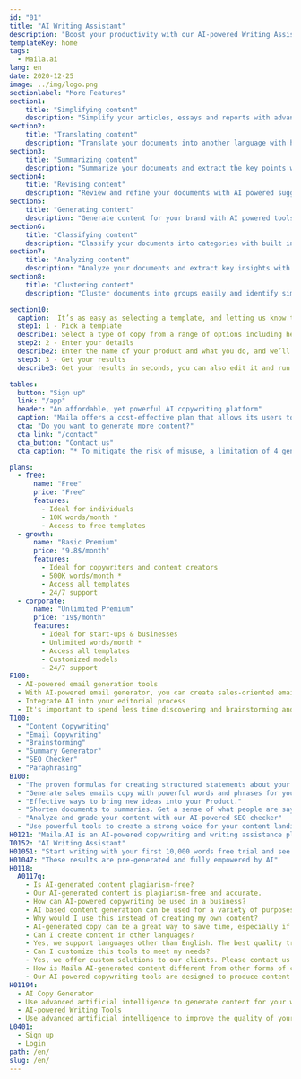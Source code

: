 ```yaml
---
id: "01"
title: "AI Writing Assistant"
description: "Boost your productivity with our AI-powered Writing Assistant. Designed to enhance your writing speed and quality, it's the perfect tool for anyone looking to create compelling content efficiently. Try it now and experience the future of writing!"
templateKey: home
tags:
  - Maila.ai
lang: en
date: 2020-12-25
image: ../img/logo.png
sectionlabel: "More Features"
section1:
    title: "Simplifying content"
    description: "Simplify your articles, essays and reports with advanced artificial intelligence."
section2:
    title: "Translating content"
    description: "Translate your documents into another language with high accuracy, built on top of advanced language models like GPT-3"
section3:
    title: "Summarizing content"
    description: "Summarize your documents and extract the key points with built in intelligence."
section4:
    title: "Revising content"
    description: "Review and refine your documents with AI powered suggestions."
section5:
    title: "Generating content"
    description: "Generate content for your brand with AI powered tools."
section6:
    title: "Classifying content"
    description: "Classify your documents into categories with built in intelligence."
section7:
    title: "Analyzing content"
    description: "Analyze your documents and extract key insights with built in intelligence."
section8:
    title: "Clustering content"
    description: "Cluster documents into groups easily and identify similar content."

section10:
  caption:  It’s as easy as selecting a template, and letting us know the name of your product and what you do.
  step1: 1 - Pick a template
  describe1: Select a type of copy from a range of options including headlines, blog intros, product descriptions, and many more
  step2: 2 - Enter your details
  describe2: Enter the name of your product and what you do, and we’ll generate copy for you based on your input
  step3: 3 - Get your results
  describe3: Get your results in seconds, you can also edit it and run the same query as many times as you want.

tables:
  button: "Sign up"
  link: "/app"
  header: "An affordable, yet powerful AI copywriting platform"
  caption: "Maila offers a cost-effective plan that allows its users to generate up to 50K characters (~ 10,000 words) per month free of cost, across various domains and contexts. In case the monthly usage exceeds 50K characters, users can opt for the monthly premium plan to continue generating content as per their needs."
  cta: "Do you want to generate more content?"
  cta_link: "/contact"
  cta_button: "Contact us"
  cta_caption: "* To mitigate the risk of misuse, a limitation of 4 generations per minute was put in place. This effect is not noticeable to a normal user, but it prevents bots, automated systems from generating content at a high rate."

plans:
  - free:
      name: "Free"
      price: "Free"
      features:
        - Ideal for individuals
        - 10K words/month *
        - Access to free templates
  - growth:
      name: "Basic Premium"
      price: "9.8$/month"
      features:
        - Ideal for copywriters and content creators
        - 500K words/month *
        - Access all templates
        - 24/7 support
  - corporate:
      name: "Unlimited Premium"
      price: "19$/month"
      features:
        - Ideal for start-ups & businesses
        - Unlimited words/month *
        - Access all templates
        - Customized models
        - 24/7 support
F100:
  - AI-powered email generation tools
  - With AI-powered email generator, you can create sales-oriented emails that will motivate your audience to take action. Simply enter some product information, and our advanced engine will generate a marketing message that takes your product to the next level.
  - Integrate AI into your editorial process
  - It's important to spend less time discovering and brainstorming and more time actually producing results. By incorporating AI algorithms into your editorial process, you can bring new ideas into your business. no matter if you need to write a blog post, create content for a website or create a marketing email, our platform can help you speed up your writing process.
T100:
  - "Content Copywriting"
  - "Email Copywriting"
  - "Brainstorming"
  - "Summary Generator"
  - "SEO Checker"
  - "Paraphrasing"
B100: 
  - "The proven formulas for creating structured statements about your product."
  - "Generate sales emails copy with powerful words and phrases for your product."
  - "Effective ways to bring new ideas into your Product."
  - "Shorten documents to summaries. Get a sense of what people are saying about different topics without being overwhelmed."
  - "Analyze and grade your content with our AI-powered SEO checker"
  - "Use powerful tools to create a strong voice for your content landing pages."
H0121: "Maila.AI is an AI-powered copywriting and writing assistance platform that enables you to produce professional-grade content in a few minutes."
T0152: "AI Writing Assistant"
H01051: "Start writing with your first 10,000 words free trial and see if your work improves."
H01047: "These results are pre-generated and fully empowered by AI"
H0118:
  A0117q:
    - Is AI-generated content plagiarism-free? 
    - Our AI-generated content is plagiarism-free and accurate.
    - How can AI-powered copywriting be used in a business?
    - AI based content generation can be used for a variety of purposes in businesses. This type of content can help with product descriptions, social media updates, email subject lines and much more. Having an AI writing assistant can help save time and improve the quality of the content produced.
    - Why would I use this instead of creating my own content?
    - AI-generated copy can be a great way to save time, especially if you're short-staffed. AI powered copywriting can produce content faster than a human writer.
    - Can I create content in other languages?
    - Yes, we support languages other than English. The best quality translations are currently available in English.
    - Can I customize this tools to meet my needs?
    - Yes, we offer custom solutions to our clients. Please contact us for more information.
    - How is Maila AI-generated content different from other forms of content?
    - Our AI-powered copywriting tools are designed to produce content that is indistinguishable from human-written content.
H01194: 
  - AI Copy Generator
  - Use advanced artificial intelligence to generate content for your website, blog or marketing materials.
  - AI-powered Writing Tools
  - Use advanced artificial intelligence to improve the quality of your content by fixing style and grammar errors.
L0401:
  - Sign up
  - Login
path: /en/
slug: /en/
---
```


